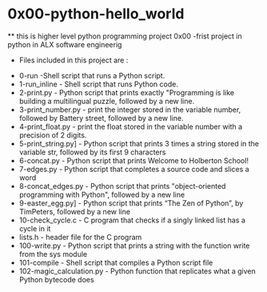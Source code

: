 # 0x00-python-hello_world
** this is higher level python programming project 0x00 -frist project in python in ALX software engineerig

* Files included in this project are :
- 0-run -Shell script that runs a Python script.
- 1-run_inline - Shell script that runs Python code.
- 2-print.py - Python script that prints exactly "Programming is like building a multilingual puzzle, followed by a new line.
- 3-print_number.py - print the integer stored in the variable number, followed by Battery street, followed by a new line.
- 4-print_float.py - print the float stored in the variable number with a precision of 2 digits.
- 5-print_string.py] - Python script that prints 3 times a string stored in the variable str, followed by its first 9 characters
- 6-concat.py - Python script that prints Welcome to Holberton School!
- 7-edges.py - Python script that completes a source code and slices a word
- 8-concat_edges.py - Python script that prints "object-oriented programming with Python", followed by a new line
- 9-easter_egg.py] - Python script that prints “The Zen of Python”, by TimPeters, followed by a new line
- 10-check_cycle.c - C program that checks if a singly linked list has a cycle in it
- lists.h - header file for the C program
- 100-write.py - Python script that prints a string with the function write from the sys module
- 101-compile -  Shell script that compiles a Python script file
- 102-magic_calculation.py - Python function that replicates what a given Python bytecode does
